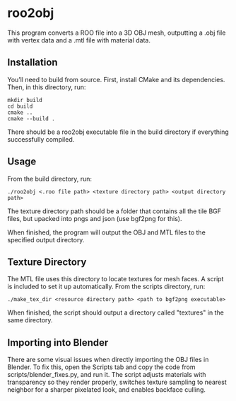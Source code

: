 # roo2obj
This program converts a ROO file into a 3D OBJ mesh, outputting a .obj file with vertex data and a .mtl file with material data.
## Installation
You’ll need to build from source. First, install CMake and its dependencies. Then, in this directory, run:
```
mkdir build
cd build
cmake ..
cmake --build .
```
There should be a roo2obj executable file in the build directory if everything successfully compiled.
## Usage
From the build directory, run:
```
./roo2obj <.roo file path> <texture directory path> <output directory path>
```
The texture directory path should be a folder that contains all the tile BGF files, but upacked into pngs and json (use bgf2png for this). 

When finished, the program will output the OBJ and MTL files to the specified output directory.
## Texture Directory
The MTL file uses this directory to locate textures for mesh faces. A script is included to set it up automatically. From the scripts directory, run:
```
./make_tex_dir <resource directory path> <path to bgf2png executable>
```
When finished, the script should output a directory called "textures" in the same directory.
## Importing into Blender
There are some visual issues when directly importing the OBJ files in Blender. To fix this, open the Scripts tab and copy the code from scripts/blender_fixes.py, and run it. The script adjusts materials with transparency so they render properly, switches texture sampling to nearest neighbor for a sharper pixelated look, and enables backface culling.